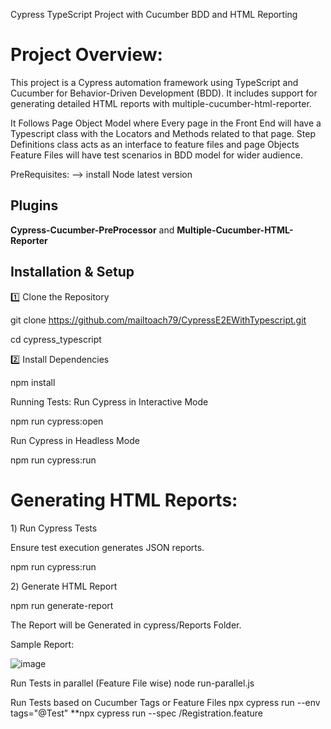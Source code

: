 Cypress TypeScript Project with Cucumber BDD and HTML Reporting

# Project Overview:

This project is a Cypress automation framework using TypeScript and Cucumber for Behavior-Driven Development (BDD). It includes support for generating detailed HTML reports with multiple-cucumber-html-reporter.

It Follows Page Object Model where Every page in the Front End will have a Typescript class with the Locators and Methods related to that page. Step Definitions class acts as an interface to feature files and page Objects Feature Files will have test scenarios in BDD model for wider audience.

PreRequisites: --> install Node latest version

## Plugins
  **Cypress-Cucumber-PreProcessor** and **Multiple-Cucumber-HTML-Reporter**

## Installation & Setup

1️⃣ Clone the Repository

git clone https://github.com/mailtoach79/CypressE2EWithTypescript.git

cd cypress_typescript

2️⃣ Install Dependencies

npm install

Running Tests:
Run Cypress in Interactive Mode

npm run cypress:open

Run Cypress in Headless Mode

npm run cypress:run

# Generating HTML Reports:

1️) Run Cypress Tests

Ensure test execution generates JSON reports.

npm run cypress:run

2️) Generate HTML Report

npm run generate-report

The Report will be Generated in cypress/Reports Folder.

Sample Report:

![image](https://github.com/user-attachments/assets/8833e6f6-1914-4e62-bcc4-76304c2402a3)


Run Tests in parallel (Feature File wise)
node run-parallel.js

Run Tests based on Cucumber Tags or Feature Files
npx cypress run --env tags="@Test" **npx cypress run --spec /Registration.feature
